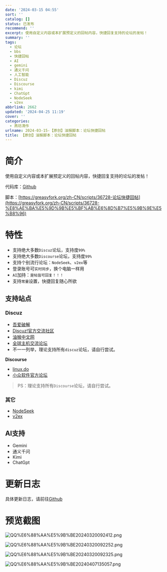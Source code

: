 ```yaml
---
date: '2024-03-15 04:55'
sort: ''
catalog: []
status: 已发布
recommend: ''
excerpt: 使用自定义内容或本扩展预定义的回帖内容，快捷回复支持的论坛的发帖！
summary: ''
tags:
  - 论坛
  - bbs
  - 快捷回帖
  - AI
  - gemini
  - 通义千问
  - 人工智能
  - Discuz
  - Discourse
  - kimi
  - ChatGpt
  - NodeSeek
  - v2ex
abbrlink: 2662
updated: '2024-04-25 11:19'
cover: ''
categories:
  - 燕坊清作
urlname: 2024-03-15-【原创】油猴脚本：论坛快捷回帖
title: 【原创】油猴脚本：论坛快捷回帖
---
```


# 简介


使用自定义内容或本扩展预定义的回帖内容，快捷回复支持的论坛的发帖！


代码库：[Github](https://github.com/bmqy/bbs_quickreply)


脚本：[https://greasyfork.org/zh-CN/scripts/36728-论坛快捷回帖](https://greasyfork.org/zh-CN/scripts/36728-%E8%AE%BA%E5%9D%9B%E5%BF%AB%E6%8D%B7%E5%9B%9E%E5%B8%96)


# 特性

- 支持绝大多数`Discuz`论坛，支持度`99%`
- 支持绝大多数`Discourse`论坛，支持度`99%`
- 支持个别流行论坛：`NodeSeek`、`v2ex`等
- 登录账号可`实时同步`，换个电脑一样用
- `AI`加持：`是帖皆可回复！！！`
- 支持`常量`设置，快捷回复随心所欲

## 支持站点


### Discuz

- [吾爱破解](https://www.52pojie.cn/)
- [Discuz!官方交流社区](https://www.dismall.com/forum.php)
- [油猴中文网](https://bbs.tampermonkey.net.cn/)
- [全球主机交流论坛](https://hostloc.com/)
- 不一一列举，理论支持所有`discuz`论坛，请自行尝试。

**Discourse**

- [linux.do](https://linux.do/)
- [小众软件官方论坛](https://meta.appinn.net/)

> PS：理论支持所有`Discourse`论坛，请自行尝试。


### 其它

- [NodeSeek](https://www.nodeseek.com/)
- [v2ex](https://www.v2ex.com/)

## AI支持

- Gemini
- 通义千问
- Kimi
- ChatGpt

# 更新日志


具体更新日志，请前往[Github](https://github.com/bmqy/bbs_quickreply?tab=readme-ov-file#%E6%9B%B4%E6%96%B0%E6%97%A5%E5%BF%97)


# 预览截图


![QQ%E6%88%AA%E5%9B%BE20240320092412.png](https://image.bmqy.net/upload/QQ%E6%88%AA%E5%9B%BE20240320092412.png)


![QQ%E6%88%AA%E5%9B%BE20240320092252.png](https://image.bmqy.net/upload/QQ%E6%88%AA%E5%9B%BE20240320092252.png)


![QQ%E6%88%AA%E5%9B%BE20240320092325.png](https://image.bmqy.net/upload/QQ%E6%88%AA%E5%9B%BE20240320092325.png)


![QQ%E6%88%AA%E5%9B%BE20240407135057.png](https://image.bmqy.net/upload/QQ%E6%88%AA%E5%9B%BE20240407135057.png)

